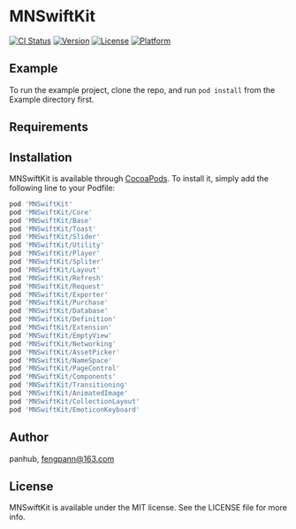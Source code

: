 # MNSwiftKit

[![CI Status](https://img.shields.io/travis/panhub/MNSwiftKit.svg?style=flat)](https://travis-ci.org/mellow/MNSwiftKit)
[![Version](https://img.shields.io/cocoapods/v/MNSwiftKit.svg?style=flat)](https://cocoapods.org/pods/MNSwiftKit)
[![License](https://img.shields.io/cocoapods/l/MNSwiftKit.svg?style=flat)](https://cocoapods.org/pods/MNSwiftKit)
[![Platform](https://img.shields.io/cocoapods/p/MNSwiftKit.svg?style=flat)](https://cocoapods.org/pods/MNSwiftKit)

## Example

To run the example project, clone the repo, and run `pod install` from the Example directory first.

## Requirements

## Installation

MNSwiftKit is available through [CocoaPods](https://cocoapods.org). To install
it, simply add the following line to your Podfile:

```ruby
pod 'MNSwiftKit'
pod 'MNSwiftKit/Core'
pod 'MNSwiftKit/Base'
pod 'MNSwiftKit/Toast'
pod 'MNSwiftKit/Slider'
pod 'MNSwiftKit/Utility'
pod 'MNSwiftKit/Player'
pod 'MNSwiftKit/Spliter'
pod 'MNSwiftKit/Layout'
pod 'MNSwiftKit/Refresh'
pod 'MNSwiftKit/Request'
pod 'MNSwiftKit/Exporter'
pod 'MNSwiftKit/Purchase'
pod 'MNSwiftKit/Database'
pod 'MNSwiftKit/Definition'
pod 'MNSwiftKit/Extension'
pod 'MNSwiftKit/EmptyView'
pod 'MNSwiftKit/Networking'
pod 'MNSwiftKit/AssetPicker'
pod 'MNSwiftKit/NameSpace'
pod 'MNSwiftKit/PageControl'
pod 'MNSwiftKit/Components'
pod 'MNSwiftKit/Transitioning'
pod 'MNSwiftKit/AnimatedImage'
pod 'MNSwiftKit/CollectionLayout'
pod 'MNSwiftKit/EmoticonKeyboard'
```

## Author

panhub, fengpann@163.com

## License

MNSwiftKit is available under the MIT license. See the LICENSE file for more info.
